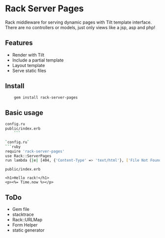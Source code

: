 Rack Server Pages
=================

Rack middleware for serving dynamic pages with Tilt template interface.
There are no controllers or models, just only views like a jsp, asp and php!

## Features
- Render with Tilt
- Include a partial template
- Layout template
- Serve static files

## Install
``` sh
    gem install rack-server-pages
```

## Basic usage
```sh
config.ru
public/index.erb
    ```

`config.ru`
```ruby
require 'rack-server-pages'
use Rack::ServerPages
run lambda {|e| [404, {'Content-Type' => 'text/html'}, ['File Not Found']]}
```

`public/index.erb`
```eruby
<h1>Hello rack!</h1>
<p><%= Time.now %></p>
```

## ToDo
- Gem file
- stacktrace
- Rack::URLMap
- Form Helper
- static generator
